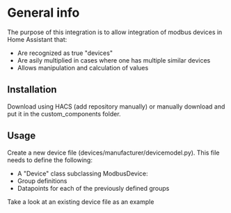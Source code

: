 # General info

The purpose of this integration is to allow integration of modbus devices in Home Assistant that:
* Are recognized as true "devices"
* Are asily multiplied in cases where one has multiple similar devices
* Allows manipulation and calculation of values

## Installation

Download using HACS (add repository manually) or manually download and put it in the custom_components folder.

## Usage

Create a new device file (devices/manufacturer/devicemodel.py). This file needs to define the following:
* A "Device" class subclassing ModbusDevice:
* Group definitions
* Datapoints for each of the previously defined groups

Take a look at an existing device file as an example